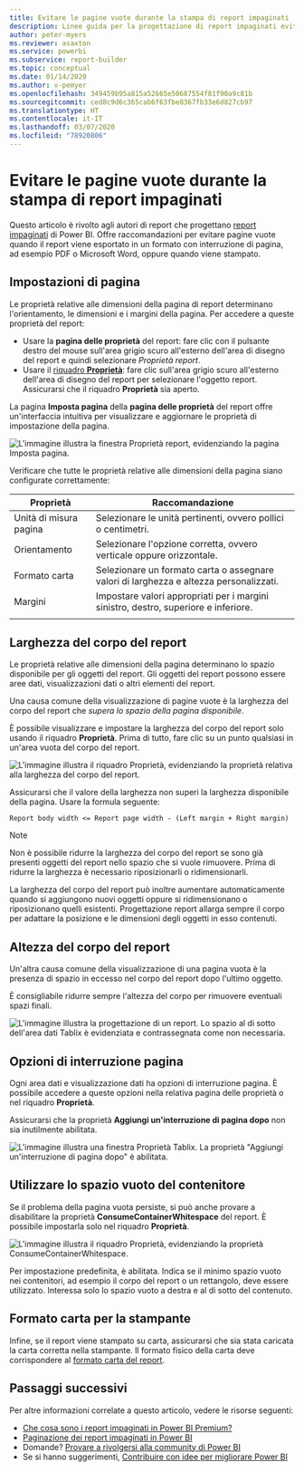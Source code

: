 ```yaml
---
title: Evitare le pagine vuote durante la stampa di report impaginati
description: Linee guida per la progettazione di report impaginati evitando pagine vuote al momento della stampa.
author: peter-myers
ms.reviewer: asaxton
ms.service: powerbi
ms.subservice: report-builder
ms.topic: conceptual
ms.date: 01/14/2020
ms.author: v-pemyer
ms.openlocfilehash: 349459b95a815a52665e50687554f81f90a9c81b
ms.sourcegitcommit: ced8c9d6c365cab6f63fbe8367fb33e6d827cb97
ms.translationtype: HT
ms.contentlocale: it-IT
ms.lasthandoff: 03/07/2020
ms.locfileid: "78920806"
---
```

# <a name="avoid-blank-pages-when-printing-paginated-reports"></a>Evitare le pagine vuote durante la stampa di report impaginati

Questo articolo è rivolto agli autori di report che progettano [report impaginati](../paginated-reports/paginated-reports-report-builder-power-bi.md) di Power BI. Offre raccomandazioni per evitare pagine vuote quando il report viene esportato in un formato con interruzione di pagina, ad esempio PDF o Microsoft Word, oppure quando viene stampato.

## <a name="page-setup"></a>Impostazioni di pagina

Le proprietà relative alle dimensioni della pagina di report determinano l'orientamento, le dimensioni e i margini della pagina. Per accedere a queste proprietà del report:

- Usare la **pagina delle proprietà** del report: fare clic con il pulsante destro del mouse sull'area grigio scuro all'esterno dell'area di disegno del report e quindi selezionare _Proprietà report_.
- Usare il [riquadro **Proprietà**](../paginated-reports/paginated-reports-report-design-view.md#4-properties-pane): fare clic sull'area grigio scuro all'esterno dell'area di disegno del report per selezionare l'oggetto report. Assicurarsi che il riquadro **Proprietà** sia aperto.

La pagina **Imposta pagina** della **pagina delle proprietà** del report offre un'interfaccia intuitiva per visualizzare e aggiornare le proprietà di impostazione della pagina.

![L'immagine illustra la finestra Proprietà report, evidenziando la pagina Imposta pagina.](media/report-paginated-blank-page/report-page-setup-properties.png)

Verificare che tutte le proprietà relative alle dimensioni della pagina siano configurate correttamente:

|Proprietà|Raccomandazione|
|---------|---------|
|Unità di misura pagina|Selezionare le unità pertinenti, ovvero pollici o centimetri.|
|Orientamento|Selezionare l'opzione corretta, ovvero verticale oppure orizzontale.|
|Formato carta|Selezionare un formato carta o assegnare valori di larghezza e altezza personalizzati.|
|Margini|Impostare valori appropriati per i margini sinistro, destro, superiore e inferiore.|
|||

## <a name="report-body-width"></a>Larghezza del corpo del report

Le proprietà relative alle dimensioni della pagina determinano lo spazio disponibile per gli oggetti del report. Gli oggetti del report possono essere aree dati, visualizzazioni dati o altri elementi del report.

Una causa comune della visualizzazione di pagine vuote è la larghezza del corpo del report che _supera lo spazio della pagina disponibile_.

È possibile visualizzare e impostare la larghezza del corpo del report solo usando il riquadro **Proprietà**. Prima di tutto, fare clic su un punto qualsiasi in un'area vuota del corpo del report.

![L'immagine illustra il riquadro Proprietà, evidenziando la proprietà relativa alla larghezza del corpo del report.](media/report-paginated-blank-page/report-body-properties-width.png)

Assicurarsi che il valore della larghezza non superi la larghezza disponibile della pagina. Usare la formula seguente:

```Report body width <= Report page width - (Left margin + Right margin)```

> [!NOTE]
> Non è possibile ridurre la larghezza del corpo del report se sono già presenti oggetti del report nello spazio che si vuole rimuovere. Prima di ridurre la larghezza è necessario riposizionarli o ridimensionarli.
>
> La larghezza del corpo del report può inoltre aumentare automaticamente quando si aggiungono nuovi oggetti oppure si ridimensionano o riposizionano quelli esistenti. Progettazione report allarga sempre il corpo per adattare la posizione e le dimensioni degli oggetti in esso contenuti.

## <a name="report-body-height"></a>Altezza del corpo del report

Un'altra causa comune della visualizzazione di una pagina vuota è la presenza di spazio in eccesso nel corpo del report dopo l'ultimo oggetto.

È consigliabile ridurre sempre l'altezza del corpo per rimuovere eventuali spazi finali.

![L'immagine illustra la progettazione di un report. Lo spazio al di sotto dell'area dati Tablix è evidenziata e contrassegnata come non necessaria.](media/report-paginated-blank-page/report-body-remove-trailing-space.png)

## <a name="page-break-options"></a>Opzioni di interruzione pagina

Ogni area dati e visualizzazione dati ha opzioni di interruzione pagina. È possibile accedere a queste opzioni nella relativa pagina delle proprietà o nel riquadro **Proprietà**.

Assicurarsi che la proprietà **Aggiungi un'interruzione di pagina dopo** non sia inutilmente abilitata.

![L'immagine illustra una finestra Proprietà Tablix. La proprietà "Aggiungi un'interruzione di pagina dopo" è abilitata.](media/report-paginated-blank-page/data-region-page-break-option-after.png)

## <a name="consume-container-whitespace"></a>Utilizzare lo spazio vuoto del contenitore

Se il problema della pagina vuota persiste, si può anche provare a disabilitare la proprietà **ConsumeContainerWhitespace** del report. È possibile impostarla solo nel riquadro **Proprietà**.

![L'immagine illustra il riquadro Proprietà, evidenziando la proprietà ConsumeContainerWhitespace.](media/report-paginated-blank-page/report-properties-consumecontainerwhitespace.png)

Per impostazione predefinita, è abilitata. Indica se il minimo spazio vuoto nei contenitori, ad esempio il corpo del report o un rettangolo, deve essere utilizzato. Interessa solo lo spazio vuoto a destra e al di sotto del contenuto.

## <a name="printer-paper-size"></a>Formato carta per la stampante

Infine, se il report viene stampato su carta, assicurarsi che sia stata caricata la carta corretta nella stampante. Il formato fisico della carta deve corrispondere al [formato carta del report](#page-setup).

## <a name="next-steps"></a>Passaggi successivi

Per altre informazioni correlate a questo articolo, vedere le risorse seguenti:

- [Che cosa sono i report impaginati in Power BI Premium?](../paginated-reports/paginated-reports-report-builder-power-bi.md)
- [Paginazione dei report impaginati in Power BI](../paginated-reports/paginated-reports-pagination.md)
- Domande? [Provare a rivolgersi alla community di Power BI](https://community.powerbi.com/)
- Se si hanno suggerimenti, [Contribuire con idee per migliorare Power BI](https://ideas.powerbi.com)
